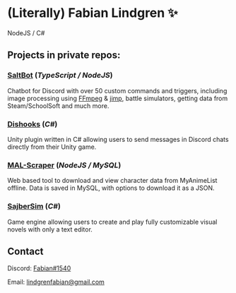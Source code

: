 # (Literally) Fabian Lindgren ✨

NodeJS / C#

## Projects in private repos:
### [SaltBot](https://bots.ondiscord.xyz/bots/539453930313351168) (*TypeScript / NodeJS*)
Chatbot for Discord with over 50 custom commands and triggers, including image processing using [FFmpeg](https://ffmpeg.org/) & [jimp](https://www.npmjs.com/package/jimp), battle simulators, getting data from Steam/SchoolSoft and much more.
### [Dishooks](https://assetstore.unity.com/packages/tools/network/dishooks-send-discord-messages-with-unity-171381) (*C#*)
Unity plugin written in C# allowing users to send messages in Discord chats directly from their Unity game.
### [MAL-Scraper](https://imgur.com/a/CBTdoAu) (*NodeJS / MySQL*)
Web based tool to download and view character data from MyAnimeList offline. Data is saved in MySQL, with options to download it as a JSON.
### [SajberSim](https://imgur.com/a/mmp4eFM) (*C#*)
Game engine allowing users to create and play fully customizable visual novels with only a text editor.



## Contact
Discord: [Fabian#1540](https://discordapp.com/users/211521218896068609)

Email: lindgrenfabian@gmail.com
